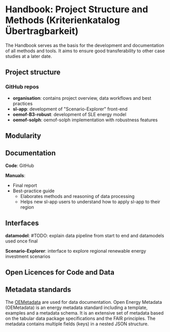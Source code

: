 # Handbook: Project Structure and Methods (Kriterienkatalog Übertragbarkeit)

The Handbook serves as the basis for the development and documentation of all methods and tools.
It aims to ensure good transferability to other case studies at a later date. 

## Project structure

### GitHub repos

* **organisation**: contains project overview, data workflows and best practices
* **sl-app**: development of "Scenario-Explorer" front-end
* **oemof-B3-robust**: development of SLE energy model
* **oemof-solph**: oemof-solph implementation with robustness features

## Modularity 

## Documentation 

**Code**: GitHub

**Manuals**: 
* Final report
* Best-practice guide
  * Elaborates methods and reasoning of data processing
  * Helps new sl-app users to understand how to apply sl-app to their region



## Interfaces 

**datamodel**: #TODO: explain data pipeline from start to end and datamodels used once final

**Scenario-Explorer**: interface to explore regional renewable energy investment scenarios 

## Open Licences for Code and Data



## Metadata standards

The [OEMetadata](https://github.com/OpenEnergyPlatform/oemetadata) are used for data documentation. Open Energy Metadata (OEMetadata) is an energy metadata standard including a template, examples and a metadata schema. It is an extensive set of metadata based on the tabular data package specifications and the FAIR principles. The metadata contains multiple fields (keys) in a nested JSON structure.
